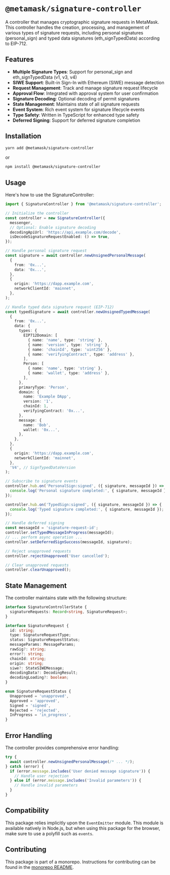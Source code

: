 # `@metamask/signature-controller`

A controller that manages cryptographic signature requests in MetaMask. This controller handles the creation, processing, and management of various types of signature requests, including personal signatures (personal_sign) and typed data signatures (eth_signTypedData) according to EIP-712.

## Features

- **Multiple Signature Types**: Support for personal_sign and eth_signTypedData (v1, v3, v4)
- **SIWE Support**: Built-in Sign-In with Ethereum (SIWE) message detection
- **Request Management**: Track and manage signature request lifecycle
- **Approval Flow**: Integrated with approval system for user confirmation
- **Signature Decoding**: Optional decoding of permit signatures
- **State Management**: Maintains state of all signature requests
- **Event System**: Rich event system for signature lifecycle events
- **Type Safety**: Written in TypeScript for enhanced type safety
- **Deferred Signing**: Support for deferred signature completion

## Installation

```bash
yarn add @metamask/signature-controller
```

or

```bash
npm install @metamask/signature-controller
```

## Usage

Here's how to use the SignatureController:

```typescript
import { SignatureController } from '@metamask/signature-controller';

// Initialize the controller
const controller = new SignatureController({
  messenger,
  // Optional: Enable signature decoding
  decodingApiUrl: 'https://api.example.com/decode',
  isDecodeSignatureRequestEnabled: () => true,
});

// Handle personal signature request
const signature = await controller.newUnsignedPersonalMessage(
  {
    from: '0x...',
    data: '0x...',
  },
  {
    origin: 'https://dapp.example.com',
    networkClientId: 'mainnet',
  },
);

// Handle typed data signature request (EIP-712)
const typedSignature = await controller.newUnsignedTypedMessage(
  {
    from: '0x...',
    data: {
      types: {
        EIP712Domain: [
          { name: 'name', type: 'string' },
          { name: 'version', type: 'string' },
          { name: 'chainId', type: 'uint256' },
          { name: 'verifyingContract', type: 'address' },
        ],
        Person: [
          { name: 'name', type: 'string' },
          { name: 'wallet', type: 'address' },
        ],
      },
      primaryType: 'Person',
      domain: {
        name: 'Example DApp',
        version: '1',
        chainId: 1,
        verifyingContract: '0x...',
      },
      message: {
        name: 'Bob',
        wallet: '0x...',
      },
    },
  },
  {
    origin: 'https://dapp.example.com',
    networkClientId: 'mainnet',
  },
  'V4', // SignTypedDataVersion
);

// Subscribe to signature events
controller.hub.on('PersonalSign:signed', ({ signature, messageId }) => {
  console.log('Personal signature completed:', { signature, messageId });
});

controller.hub.on('TypedSign:signed', ({ signature, messageId }) => {
  console.log('Typed signature completed:', { signature, messageId });
});

// Handle deferred signing
const messageId = 'signature-request-id';
controller.setTypedMessageInProgress(messageId);
// ... perform async operation ...
controller.setDeferredSignSuccess(messageId, signature);

// Reject unapproved requests
controller.rejectUnapproved('User cancelled');

// Clear unapproved requests
controller.clearUnapproved();
```

## State Management

The controller maintains state with the following structure:

```typescript
interface SignatureControllerState {
  signatureRequests: Record<string, SignatureRequest>;
}

interface SignatureRequest {
  id: string;
  type: SignatureRequestType;
  status: SignatureRequestStatus;
  messageParams: MessageParams;
  rawSig?: string;
  error?: string;
  chainId: string;
  origin: string;
  siwe?: StateSIWEMessage;
  decodingData?: DecodingResult;
  decodingLoading?: boolean;
}

enum SignatureRequestStatus {
  Unapproved = 'unapproved',
  Approved = 'approved',
  Signed = 'signed',
  Rejected = 'rejected',
  InProgress = 'in_progress',
}
```

## Error Handling

The controller provides comprehensive error handling:

```typescript
try {
  await controller.newUnsignedPersonalMessage(/* ... */);
} catch (error) {
  if (error.message.includes('User denied message signature')) {
    // Handle user rejection
  } else if (error.message.includes('Invalid parameters')) {
    // Handle invalid parameters
  }
}
```

## Compatibility

This package relies implicitly upon the `EventEmitter` module. This module is available natively in Node.js, but when using this package for the browser, make sure to use a polyfill such as `events`.

## Contributing

This package is part of a monorepo. Instructions for contributing can be found in the [monorepo README](https://github.com/MetaMask/core#readme).
